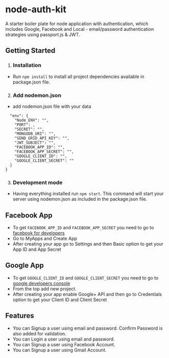 # node-auth-kit

A starter boiler plate for node application with authentication, which includes Google, Facebook and Local - email/password authentication strategies using passport.js &amp; JWT.

## Getting Started

1. ### Installation

- Run `npm install` to install all project dependencies available in package.json file.

2. ### Add nodemon.json

- add nodemon.json file with your data

```{
  "env": {
    "Node_ENV": "",
    "PORT": ,
    "SECRET": "",
    "MONGODB_URI": "",
    "SEND_GRID_API_KEY": "",
    "JWT_SUBJECT": "",
    "FACEBOOK_APP_ID": "",
    "FACEBOOK_APP_SECRET": "",
    "GOOGLE_CLIENT_ID": "",
    "GOOGLE_CLIENT_SECRET": ""
  }
}
```

3. ### Development mode

- Having everything installed run `npm start`. This command will start your server using nodemon.json as included in the package.json file.

## Facebook App

* To get `FACEBOOK_APP_ID` and `FACEBOOK_APP_SECRET` you need to go to [facebook for developers](https://developers.facebook.com)
* Go to MyApps and Create App
* After creating your app go to Settings and then Basic option to get your App ID and App Secret

## Google App

* To get `GOOGLE_CLIENT_ID` and `GOOGLE_CLIENT_SECRET` you need to go to [google developers console](https://console.developers.google.com)
* From the top add new project.
* After creating your app enable Google+ API and then go to Credentials option to get your Client ID and Client Secret

## Features

* You can Signup a user using email and password. Confirm Password is also added for validation.
* You can Login a user using email and password.
* You can Signup a user using Facebook Account.
* You can Signup a user using Gmail Account.
